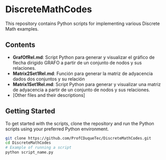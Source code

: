 # DiscreteMathCodes

This repository contains Python scripts for implementing various Discrete Math examples.

## Contents

- **GrafOfRel.md**:  Script Python para generar y visualizar el gráfico de flecha dirigido GRAFO a partir de un conjunto de nodos y sus relaciones.
- **Matrix2Set1Rel.md**: Función para generar la matriz de adyacencia dados dos conjuntos y su relación
- **Matrix1Set1Rel.md**:  Script Python para generar y visualizar una matriz de adyacencia a partir de un conjunto de nodos y sus relaciones.
- [Other files and their descriptions]

## Getting Started

To get started with the scripts, clone the repository and run the Python scripts using your preferred Python environment.

```bash
git clone https://github.com/ProfCDuqueTec/DiscreteMathCodes.git
cd DiscreteMathCodes
# Example of running a script
python script_name.py
